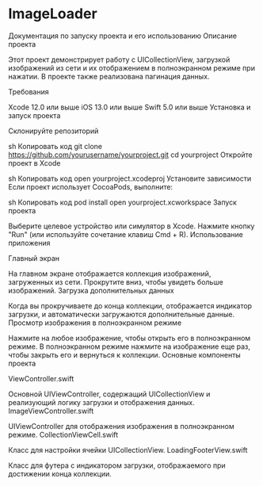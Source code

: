 # ImageLoader

Документация по запуску проекта и его использованию
Описание проекта

Этот проект демонстрирует работу с UICollectionView, загрузкой изображений из сети и их отображением в полноэкранном режиме при нажатии. В проекте также реализована пагинация данных.

Требования

Xcode 12.0 или выше
iOS 13.0 или выше
Swift 5.0 или выше
Установка и запуск проекта

Склонируйте репозиторий

sh
Копировать код
git clone https://github.com/yourusername/yourproject.git
cd yourproject
Откройте проект в Xcode

sh
Копировать код
open yourproject.xcodeproj
Установите зависимости
Если проект использует CocoaPods, выполните:

sh
Копировать код
pod install
open yourproject.xcworkspace
Запуск проекта

Выберите целевое устройство или симулятор в Xcode.
Нажмите кнопку "Run" (или используйте сочетание клавиш Cmd + R).
Использование приложения

Главный экран

На главном экране отображается коллекция изображений, загруженных из сети.
Прокрутите вниз, чтобы увидеть больше изображений.
Загрузка дополнительных данных

Когда вы прокручиваете до конца коллекции, отображается индикатор загрузки, и автоматически загружаются дополнительные данные.
Просмотр изображения в полноэкранном режиме

Нажмите на любое изображение, чтобы открыть его в полноэкранном режиме.
В полноэкранном режиме нажмите на изображение еще раз, чтобы закрыть его и вернуться к коллекции.
Основные компоненты проекта

ViewController.swift

Основной UIViewController, содержащий UICollectionView и реализующий логику загрузки и отображения данных.
ImageViewController.swift

UIViewController для отображения изображения в полноэкранном режиме.
CollectionViewCell.swift

Класс для настройки ячейки UICollectionView.
LoadingFooterView.swift

Класс для футера с индикатором загрузки, отображаемого при достижении конца коллекции.
